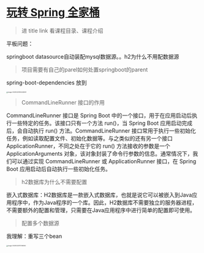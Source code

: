 # [玩转 Spring 全家桶](https://time.geekbang.org/course/intro/100023501)

> 进 title link 看课程目录、课程介绍

平板问题：

springboot datasource自动装配mysql数据源。。h2为什么不用配数据源





> 项目需要有自己的parel如何处置springboot的parent

spring-boot-dependencies 放到 <denpendencyManagement>

<img src="http://image.zzq8.cn/img/202302231452941.png" alt="image-20230223145242628" style="zoom: 25%;" />





> CommandLineRunner 接口的作用

CommandLineRunner 接口是 Spring Boot 中的一个接口，用于在应用启动后执行一些特定的任务。该接口只有一个方法 run()，当 Spring Boot 应用启动完成后，会自动执行 run() 方法。CommandLineRunner 接口常用于执行一些初始化任务，例如读取配置文件、初始化数据等。与之类似的还有另一个接口 ApplicationRunner，不同之处在于它的 run() 方法接收的参数是一个 ApplicationArguments 对象，该对象封装了命令行参数的信息。通常情况下，我们可以通过实现 CommandLineRunner 或 ApplicationRunner 接口，在 Spring Boot 应用启动后自动执行一些初始化任务。



> h2数据库为什么不需要配置

嵌入式数据库：H2数据库是一款嵌入式数据库，也就是说它可以被嵌入到Java应用程序中，作为Java程序的一个库。因此，H2数据库不需要独立的服务器进程，不需要额外的配置和管理，只需要在Java应用程序中进行简单的配置即可使用。





> 配置多个数据源

我理解：重写三个bean

<img src="http://image.zzq8.cn/img/202302231721768.png" alt="image-20230223172146262" style="zoom: 25%;" />